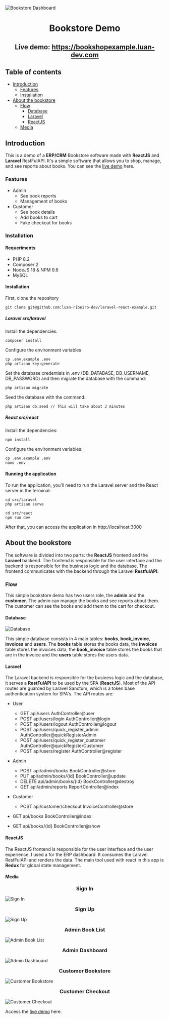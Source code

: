 <p align="center">

![Bookstore Dashboard](https://bookshopexample.luan-dev.com/assets/img/demo-images/admin-dashboard.png)

</p>
<h1 align="center">Bookstore Demo</h1>
<h2 align="center">Live demo: <a href="https://bookshopexample.luan-dev.com" target="_blank">https://bookshopexample.luan-dev.com</a></h2>

## Table of contents

- [Introduction](#introduction)
  - [Features](#features)
  - [Installation](#installation)
- [About the bookstore](#about-the-bookstore)
  - [Flow](#flow)
    - [Database](#database)
    - [Laravel](#laravel)
    - [ReactJS](#reactjs)
  - [Media](#media)

## Introduction

This is a demo of a **ERP/CRM** Bookstore software made with **ReactJS** and **Laravel** RestFulAPI. It's a simple software that allows you to shop, manage, and see reports about books. You can see the [live demo](https://bookshopexample.luan-dev.com) here.

### Features

* Admin
  * See book reports
  * Management of books
* Customer
  * See book details
  * Add books to cart
  * Fake checkout for books

### Installation

#### Requeriments
* PHP 8.2
* Composer 2
* NodeJS 18 & NPM 9.6
* MySQL

#### Installation

First, clone the repository  
```
git clone git@github.com:luan-ribeiro-dev/laravel-react-example.git
```

##### Laravel src/laravel

Install the dependencies:
```
composer install
```

Configure the environment variables
```
cp .env.example .env
php artisan key:generate
```
Set the database credentials in .env (DB_DATABASE, DB_USERNAME, DB_PASSWORD) and then migrate the database with the command:
```
php artisan migrate
```

Seed the database with the command:
```
php artisan db:seed // This will take about 3 minutes
```

##### React src/react

Install the dependencies:
```
npm install
```

Configure the environment variables:
```
cp .env.example .env
nano .env
```

#### Running the application
To run the application, you'll need to run the Laravel server and the React server in the terminal:

```
cd src/laravel
php artisan serve

cd src/react
npm run dev
```
After that, you can access the application in http://localhost:3000

## About the bookstore

The software is divided into two parts: the **ReactJS** frontend and the **Laravel** backend. The frontend is responsible for the user interface and the backend is responsible for the business logic and the database. The frontend communicates with the backend through the Laravel **RestfulAPI**.

### Flow

This simple bookstore demo has two users role, the **admin** and the **customer**. The admin can manage the books and see reports about them. The customer can see the books and add them to the cart for checkout. 


#### Database
<p align="center">

![Database](https://bookshopexample.luan-dev.com/assets/img/demo-images/database-view.png)

</p>

This simple database consists in 4 main tables: **books**, **book_invoice**, **invoices** and **users**. The **books** table stores the books data, the **invoices** table stores the invoices data, the **book_invoice** table stores the books that are in the invoice and the **users** table stores the users data.

#### Laravel

The Laravel backend is responsible for the business logic and the database, it serves a **RestFulAPI** to be used by the SPA (**ReactJS**). Most of the API routes are guarded by Laravel Sanctum, which is a token base authentication system for SPA's. The API routes are:

* User
  * GET api/users  AuthController@user
  * POST api/users/login  AuthController@login
  * POST api/users/logout  AuthController@logout
  * POST api/users/quick_register_admin  AuthController@quickRegisterAdmin
  * POST api/users/quick_register_customer  AuthController@quickRegisterCustomer
  * POST api/users/register  AuthController@register

* Admin
  * POST api/admin/books  BookController@store
  * PUT api/admin/books/{id}  BookController@update
  * DELETE api/admin/books/{id}  BookController@destroy
  * GET api/admin/reports  ReportController@index

* Customer
  * POST api/customer/checkout  InvoiceController@store

* GET api/books  BookController@index
* GET api/books/{id}  BookController@show

#### ReactJS

The ReactJS frontend is responsible for the user interface and the user experience. I used a  for the ERP dashboard. It consumes the Laravel RestFulAPI and renders the data. The main tool used with react in this app is **Redux** for global state management.

#### Media

<p align="center">

<h3 align="center" style="margin: 0">Sign In</h3>

![Sign In](https://bookshopexample.luan-dev.com/assets/img/demo-images/sign-in.png)

<h3 align="center" style="margin: 0">Sign Up</h3>

![Sign Up](https://bookshopexample.luan-dev.com/assets/img/demo-images/sign-up.png)

<h3 align="center" style="margin: 0">Admin Book List</h3>

![Admin Book List](https://bookshopexample.luan-dev.com/assets/img/demo-images/admin-book-list.png)

<h3 align="center" style="margin: 0">Admin Dashboard</h3>

![Admin Dashboard](https://bookshopexample.luan-dev.com/assets/img/demo-images/admin-dashboard.png)

<h3 align="center" style="margin: 0">Customer Bookstore</h3>

![Customer Bookstore](https://bookshopexample.luan-dev.com/assets/img/demo-images/customer-bookstore.png)

<h3 align="center" style="margin: 0">Customer Checkout</h3>

![Customer Checkout](https://bookshopexample.luan-dev.com/assets/img/demo-images/customer-checkout.png)

</p>

Access the [live demo](https://bookshopexample.luan-dev.com) here.